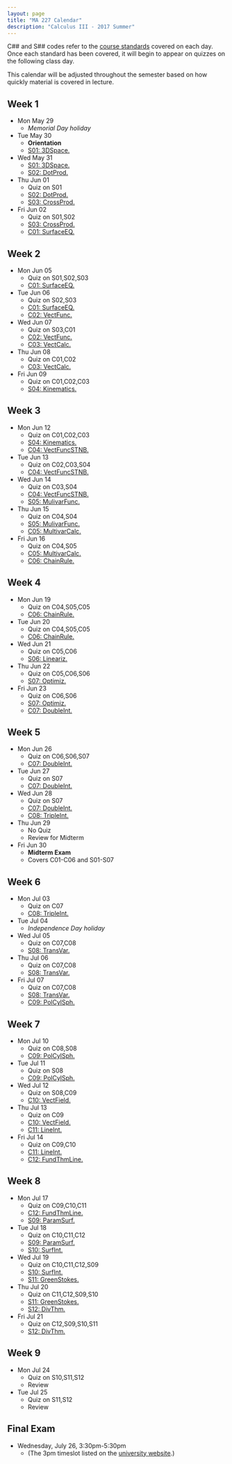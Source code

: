 ```yaml
---
layout: page
title: "MA 227 Calendar"
description: "Calculus III - 2017 Summer"
---
```


C## and S## codes refer to the [course standards][standards] covered on
each day. Once each standard has been covered, it will begin to appear
on quizzes on the following class day.

This calendar will be adjusted throughout the semester based on how
quickly material is covered in lecture.

## Week 1

- Mon May 29
    - *Memorial Day holiday*
- Tue May 30
    - **Orientation**
    - [S01: 3DSpace.](../standards/s01/)
- Wed May 31
    - [S01: 3DSpace.](../standards/s01/)
    - [S02: DotProd.](../standards/s02/)
- Thu Jun 01
    - Quiz on S01
    - [S02: DotProd.](../standards/s02/)
    - [S03: CrossProd.](../standards/s03/)
- Fri Jun 02
    - Quiz on S01,S02
    - [S03: CrossProd.](../standards/s03/)
    - [C01: SurfaceEQ.](../standards/c01/)

## Week 2

- Mon Jun 05
    - Quiz on S01,S02,S03
    - [C01: SurfaceEQ.](../standards/c01/)
- Tue Jun 06
    - Quiz on S02,S03
    - [C01: SurfaceEQ.](../standards/c01/)
    - [C02: VectFunc.](../standards/c02/)
- Wed Jun 07
    - Quiz on S03,C01
    - [C02: VectFunc.](../standards/c02/)
    - [C03: VectCalc.](../standards/c03/)
- Thu Jun 08
    - Quiz on C01,C02
    - [C03: VectCalc.](../standards/c03/)
- Fri Jun 09
    - Quiz on C01,C02,C03
    - [S04: Kinematics.](../standards/s04/)

## Week 3

- Mon Jun 12
    - Quiz on C01,C02,C03
    - [S04: Kinematics.](../standards/s04/)
    - [C04: VectFuncSTNB.](../standards/c04/)
- Tue Jun 13
    - Quiz on C02,C03,S04
    - [C04: VectFuncSTNB.](../standards/c04/)
- Wed Jun 14
    - Quiz on C03,S04
    - [C04: VectFuncSTNB.](../standards/c04/)
    - [S05: MulivarFunc.](../standards/s05/)
- Thu Jun 15
    - Quiz on C04,S04
    - [S05: MulivarFunc.](../standards/s05/)
    - [C05: MultivarCalc.](../standards/c05/)
- Fri Jun 16
    - Quiz on C04,S05
    - [C05: MultivarCalc.](../standards/c05/)
    - [C06: ChainRule.](../standards/c06)

## Week 4

- Mon Jun 19
    - Quiz on C04,S05,C05
    - [C06: ChainRule.](../standards/c06)
- Tue Jun 20
    - Quiz on C04,S05,C05
    - [C06: ChainRule.](../standards/c06)
- Wed Jun 21
    - Quiz on C05,C06
    - [S06: Lineariz.](../standards/s06)
- Thu Jun 22
    - Quiz on C05,C06,S06
    - [S07: Optimiz.](../standards/s07)
- Fri Jun 23
    - Quiz on C06,S06
    - [S07: Optimiz.](../standards/s07)
    - [C07: DoubleInt.](../standards/c07)

## Week 5

- Mon Jun 26
    - Quiz on C06,S06,S07
    - [C07: DoubleInt.](../standards/c07)
- Tue Jun 27
    - Quiz on S07
    - [C07: DoubleInt.](../standards/c07)
- Wed Jun 28
    - Quiz on S07
    - [C07: DoubleInt.](../standards/c07)
    - [C08: TripleInt.](../standards/c08)
- Thu Jun 29
    - No Quiz
    - Review for Midterm
- Fri Jun 30
    - **Midterm Exam**
    - Covers C01-C06 and S01-S07

## Week 6

- Mon Jul 03
    - Quiz on C07
    - [C08: TripleInt.](../standards/c08)
- Tue Jul 04
    - *Independence Day holiday*
- Wed Jul 05
    - Quiz on C07,C08
    - [S08: TransVar.](../standards/s08)
- Thu Jul 06
    - Quiz on C07,C08
    - [S08: TransVar.](../standards/s08)
- Fri Jul 07
    - Quiz on C07,C08
    - [S08: TransVar.](../standards/s08)
    - [C09: PolCylSph.](../standards/c09)

## Week 7

- Mon Jul 10
    - Quiz on C08,S08
    - [C09: PolCylSph.](../standards/c09)
- Tue Jul 11
    - Quiz on S08
    - [C09: PolCylSph.](../standards/c09)
- Wed Jul 12
    - Quiz on S08,C09
    - [C10: VectField.](../standards/c10)
- Thu Jul 13
    - Quiz on C09
    - [C10: VectField.](../standards/c10)
    - [C11: LineInt.](../standards/c11)
- Fri Jul 14
    - Quiz on C09,C10
    - [C11: LineInt.](../standards/c11)
    - [C12: FundThmLine.](../standards/c12)

## Week 8

- Mon Jul 17
    - Quiz on C09,C10,C11
    - [C12: FundThmLine.](../standards/c12)
    - [S09: ParamSurf.](../standards/s09)
- Tue Jul 18
    - Quiz on C10,C11,C12
    - [S09: ParamSurf.](../standards/s09)
    - [S10: SurfInt.](../standards/s10)
- Wed Jul 19
    - Quiz on C10,C11,C12,S09
    - [S10: SurfInt.](../standards/s10)
    - [S11: GreenStokes.](../standards/s11)
- Thu Jul 20
    - Quiz on C11,C12,S09,S10
    - [S11: GreenStokes.](../standards/s11)
    - [S12: DivThm.](../standards/s12)
- Fri Jul 21
    - Quiz on C12,S09,S10,S11
    - [S12: DivThm.](../standards/s12)

## Week 9

- Mon Jul 24
    - Quiz on S10,S11,S12
    - Review
- Tue Jul 25
    - Quiz on S11,S12
    - Review

## Final Exam

- Wednesday, July 26, 3:30pm-5:30pm
    - (The 3pm timeslot listed on the [university website](http://www.southalabama.edu/departments/registrar/finalexamschedule-summer.html).)

[standards]: ../standards/
